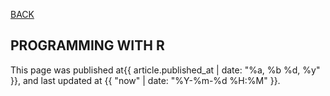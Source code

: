 [BACK](../)

## PROGRAMMING WITH R
This page was published at{{ article.published_at | date: "%a, %b %d, %y" }}, and last updated at {{ "now" | date: "%Y-%m-%d %H:%M" }}.

